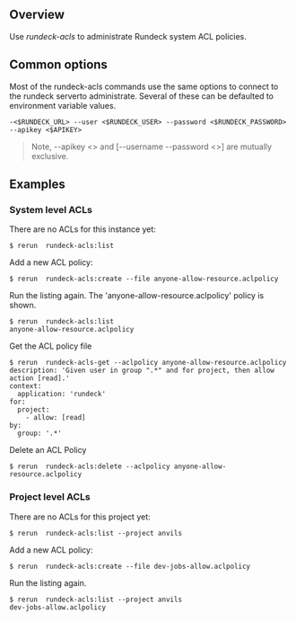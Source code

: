 ## Overview

Use *rundeck-acls* to administrate Rundeck system ACL policies.

## Common options

Most of the rundeck-acls commands use the same options to connect to the rundeck serverto administrate. Several of these can be defaulted to environment variable values.

	-<$RUNDECK_URL> --user <$RUNDECK_USER> --password <$RUNDECK_PASSWORD> --apikey <$APIKEY>


> Note, --apikey <> and [--username --password <>] are mutually exclusive.

## Examples

### System level ACLs
There are no ACLs for this instance yet:

	$ rerun  rundeck-acls:list

Add a new ACL policy:

	$ rerun  rundeck-acls:create --file anyone-allow-resource.aclpolicy

Run the listing again. The 'anyone-allow-resource.aclpolicy' policy is shown.

	$ rerun  rundeck-acls:list 
	anyone-allow-resource.aclpolicy

Get the ACL policy file

	$ rerun  rundeck-acls-get --aclpolicy anyone-allow-resource.aclpolicy
	description: 'Given user in group ".*" and for project, then allow action [read].'
	context:
	  application: 'rundeck'
	for:
	  project:
	    - allow: [read]
	by:
	  group: '.*'


Delete an ACL Policy

	$ rerun  rundeck-acls:delete --aclpolicy anyone-allow-resource.aclpolicy

### Project level ACLs

There are no ACLs for this project yet:

	$ rerun  rundeck-acls:list --project anvils

Add a new ACL policy:

	$ rerun  rundeck-acls:create --file dev-jobs-allow.aclpolicy

Run the listing again.

	$ rerun  rundeck-acls:list --project anvils
	dev-jobs-allow.aclpolicy
